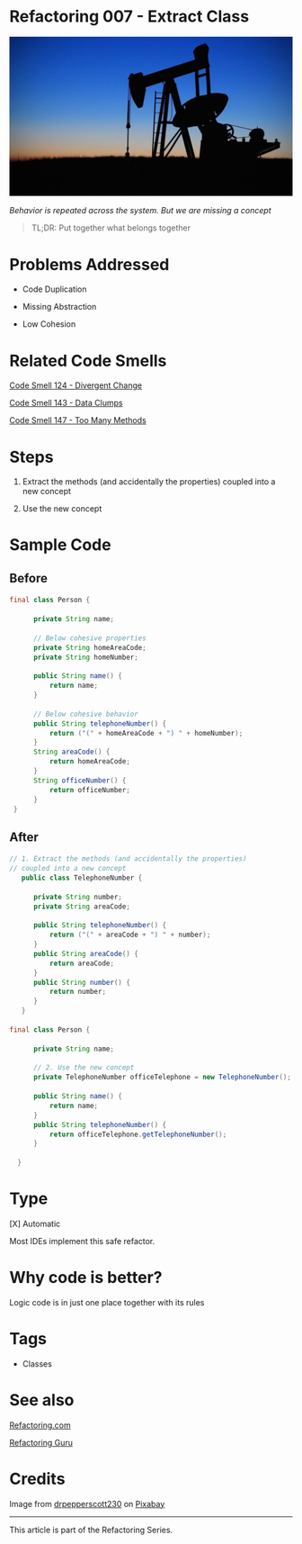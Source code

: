 # Refactoring 007 - Extract Class

![Refactoring 007 - Extract Class](Refactoring%20007%20-%20Extract%20Class.jpg)

*Behavior is repeated across the system. But we are missing a concept*

> TL;DR: Put together what belongs together 

# Problems Addressed

- Code Duplication

- Missing Abstraction

- Low Cohesion

# Related Code Smells

[Code Smell 124 - Divergent Change](https://github.com/mcsee/Software-Design-Articles/tree/main/Articles/Code%20Smells/Code%20Smell%20124%20-%20Divergent%20Change/readme.md)

[Code Smell 143 - Data Clumps](https://github.com/mcsee/Software-Design-Articles/tree/main/Articles/Code%20Smells/Code%20Smell%20143%20-%20Data%20Clumps/readme.md)

[Code Smell 147 - Too Many Methods](https://github.com/mcsee/Software-Design-Articles/tree/main/Articles/Code%20Smells/Code%20Smell%20147%20-%20Too%20Many%20Methods/readme.md)

# Steps

1. Extract the methods (and accidentally the properties) coupled into a new concept

2. Use the new concept

# Sample Code

## Before

[Gist Url]: # (https://gist.github.com/mcsee/04dfcde00d2d40c8741f9af2fbeba469)
```java
final class Person {
 
      private String name;
   
      // Below cohesive properties
      private String homeAreaCode;
      private String homeNumber;
      
      public String name() {
          return name;
      }
   
      // Below cohesive behavior
      public String telephoneNumber() {
          return ("(" + homeAreaCode + ") " + homeNumber);
      }
      String areaCode() {
          return homeAreaCode;
      }
      String officeNumber() {
          return officeNumber;
      } 
 }
```

## After

[Gist Url]: # (https://gist.github.com/mcsee/3038811d4e9e821908b54092ad8efaee)
```java
// 1. Extract the methods (and accidentally the properties) 
// coupled into a new concept      
   public class TelephoneNumber {
   
      private String number;
      private String areaCode;
   
      public String telephoneNumber() {
          return ("(" + areaCode + ") " + number);
      }
      public String areaCode() {
          return areaCode;
      }
      public String number() {
          return number;
      }
   }
   
final class Person {

      private String name;
  
      // 2. Use the new concept
      private TelephoneNumber officeTelephone = new TelephoneNumber();
      
      public String name() {
          return name;
      }
      public String telephoneNumber() {
          return officeTelephone.getTelephoneNumber();
      }
     
  }
```

# Type

[X] Automatic

Most IDEs implement this safe refactor.

# Why code is better?

Logic code is in just one place together with its rules

# Tags

- Classes

# See also

[Refactoring.com](https://refactoring.com/catalog/extractClass.html)

[Refactoring Guru](https://refactoring.guru/extract-class)

# Credits

Image from <a href="https://pixabay.com/es/users/drpepperscott230-1212529/">drpepperscott230</a> on <a href="https://pixabay.com/es/">Pixabay</a>

* * * 

This article is part of the Refactoring Series.

